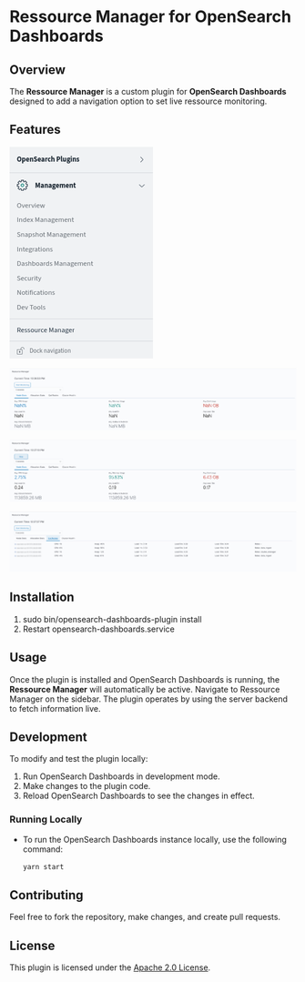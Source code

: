 # Ressource Manager for OpenSearch Dashboards

## Overview

The **Ressource Manager** is a custom plugin for **OpenSearch Dashboards** designed to add a navigation option to set live ressource monitoring.

## Features

![Navigation](images/1.png)

![Navigation](images/2.png)

![Navigation](images/3.png)

![Navigation](images/4.png)

## Installation

1. sudo bin/opensearch-dashboards-plugin install <plugin-name>
2. Restart opensearch-dashboards.service

## Usage

Once the plugin is installed and OpenSearch Dashboards is running, the **Ressource Manager** will automatically be active. Navigate to Ressource Manager on the sidebar. The plugin operates by using the server backend to fetch information live.

## Development

To modify and test the plugin locally:

1. Run OpenSearch Dashboards in development mode.
2. Make changes to the plugin code.
3. Reload OpenSearch Dashboards to see the changes in effect.

### Running Locally
- To run the OpenSearch Dashboards instance locally, use the following command:
  ```bash
  yarn start
  ```

## Contributing

Feel free to fork the repository, make changes, and create pull requests.

## License

This plugin is licensed under the [Apache 2.0 License](LICENSE).